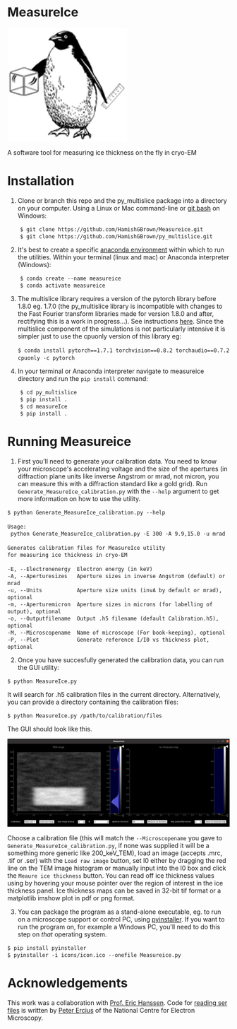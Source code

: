 # MeasureIce

![MeasureIce logo](./icons/256x256.png)

A software tool for measuring ice thickness on the fly in cryo-EM

# Installation

1. Clone or branch this repo and the py_multislice package into a directory on your computer. Using a Linux or Mac command-line or [git bash](https://gitforwindows.org/) on Windows:
```
    $ git clone https://github.com/HamishGBrown/Measureice.git
    $ git clone https://github.com/HamishGBrown/py_multislice.git
```
2. It's best to create a specific [anaconda environment](https://www.anaconda.com/products/individual) within which to run the 
utilities. Within your terminal (linux and mac) or Anaconda interpreter (Windows):
```
    $ conda create --name measureice
    $ conda activate measureice
```
3. The multislice library requires a version of the pytorch library before 1.8.0 eg. 1.7.0 (the py_multislice library is incompatible with changes to the Fast Fourier transform libraries made for version 1.8.0 and after, rectifying this is a work in progress...). See instructions [here](https://pytorch.org/get-started/previous-versions/). Since the multislice component of the simulations is not particularly intensive it is simpler just to use the cpuonly version of this library eg:

    `$ conda install pytorch==1.7.1 torchvision==0.8.2 torchaudio==0.7.2 cpuonly -c pytorch`

4. In your terminal or Anaconda interpreter navigate to measureice directory and run the `pip install` command:
```    
    $ cd py_multislice
    $ pip install .
    $ cd measureIce
    $ pip install .
```
# Running Measureice

1. First you'll need to generate your calibration data. You need to know your microscope's accelerating voltage and the size of the apertures (in diffraction plane units like inverse Angstrom or mrad, not micron, you can measure this with a diffraction standard like a gold grid). Run `Generate_MeasureIce_calibration.py` with the `--help` argument to get more information on how to use the utility.
```
$ python Generate_MeasureIce_calibration.py --help

Usage: 
 python Generate_MeasureIce_calibration.py -E 300 -A 9.9,15.0 -u mrad

Generates calibration files for MeasureIce utility
for measuring ice thickness in cryo-EM

-E, --Electronenergy  Electron energy (in keV)
-A, --Aperturesizes   Aperture sizes in inverse Angstrom (default) or mrad
-u, --Units           Aperture size units (invA by default or mrad), optional
-m, --Aperturemicron  Aperture sizes in microns (for labelling of output), optional
-o, --Outputfilename  Output .h5 filename (default Calibration.h5), optional
-M, --Microscopename  Name of microscope (For book-keeping), optional
-P, --Plot            Generate reference I/I0 vs thickness plot, optional
```
2. Once you have succesfully generated the calibration data, you can run the GUI utility:
```
$ python MeasureIce.py
```
It will search for .h5 calibration files in the current directory. Alternatively, you can provide a directory containing the calibration files:
```
$ python MeasureIce.py /path/to/calibration/files
```
The GUI should look like this. 

![MeasureIce GUI](MeasureIceScreenshot.png)

Choose a calibration file (this will match the `--Microscopename` you gave to `Generate_MeasureIce_calibration.py`, if none was supplied it will be a something more generic like 200_keV_TEM), load an image (accepts .mrc, .tif or .ser) with the `Load raw image` button, set I0 either by dragging the red line on the TEM image histogram or manually input into the I0 box and click the `Meaure ice thickness` button. You can read off ice thickness values using by hovering your mouse pointer over the region of interest in the ice thickness panel. Ice thickness maps can be saved in 32-bit tif format or a matplotlib imshow plot in pdf or png format.

3. You can package the program as a stand-alone executable, eg. to run on a microscope support or control PC, using [pyinstaller](https://www.pyinstaller.org/). If you want to run the program on, for example a Windows PC, you'll need to do this step on _that_ operating system.
```
$ pip install pyinstaller
$ pyinstaller -i icons/icon.ico --onefile Measureice.py
```

# Acknowledgements

This work was a collaboration with [Prof. Eric Hanssen](https://findanexpert.unimelb.edu.au/profile/333629-eric-hanssen). Code for [reading ser files](https://github.com/ercius/openNCEM) is written by [Peter Ercius](https://github.com/ercius) of the National Centre for Electron Microscopy.


